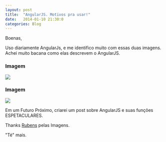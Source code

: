 ```yaml
---
layout: post
title:  "AngularJS. Motivos pra usar!"
date:   2014-01-10 21:30:0
categories: Blog
---
```


Boenas,

Uso diariamente AngularJs, e me identifico muito com essas duas imagens. Achei muito bacana
como elas descrevem o AngularJS.

<h3>Imagem</h3>

<img src="{{site.baseurl}}/img/posts/curvaAngular1.jpg" />

<h3>Imagem</h3>

<img src="{{site.baseurl}}/img/posts/curvaAngular2.jpg" />

Em um Futuro Próximo, criarei um post sobre AngularJS e suas funções ESPETACULARES.

Thanks <a href="https://plus.google.com/u/0/110290821588589095157/posts" target="_blank" />Rubens</a> pelas Imagens.

"Té" mais.
